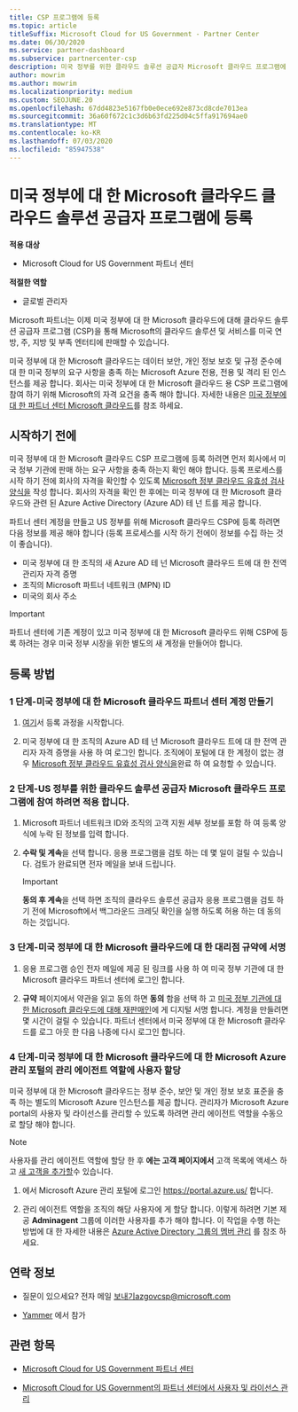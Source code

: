 ```yaml
---
title: CSP 프로그램에 등록
ms.topic: article
titleSuffix: Microsoft Cloud for US Government - Partner Center
ms.date: 06/30/2020
ms.service: partner-dashboard
ms.subservice: partnercenter-csp
description: 미국 정부를 위한 클라우드 솔루션 공급자 Microsoft 클라우드 프로그램에 등록 하려는 파트너를 위한 CSP 프로그램 요구 사항에 대해 알아봅니다.
author: mowrim
ms.author: mowrim
ms.localizationpriority: medium
ms.custom: SEOJUNE.20
ms.openlocfilehash: 67dd4823e5167fb0e0ece692e873cd8cde7013ea
ms.sourcegitcommit: 36a60f672c1c3d6b63fd225d04c5ffa917694ae0
ms.translationtype: MT
ms.contentlocale: ko-KR
ms.lasthandoff: 07/03/2020
ms.locfileid: "85947538"
---
```

# <a name="enroll-in-the-cloud-solution-provider-program-for-microsoft-cloud-for-us-government"></a>미국 정부에 대 한 Microsoft 클라우드 클라우드 솔루션 공급자 프로그램에 등록

**적용 대상**

- Microsoft Cloud for US Government 파트너 센터

**적절한 역할**

- 글로벌 관리자

Microsoft 파트너는 이제 미국 정부에 대 한 Microsoft 클라우드에 대해 클라우드 솔루션 공급자 프로그램 (CSP)을 통해 Microsoft의 클라우드 솔루션 및 서비스를 미국 연방, 주, 지방 및 부족 엔터티에 판매할 수 있습니다. 

미국 정부에 대 한 Microsoft 클라우드는 데이터 보안, 개인 정보 보호 및 규정 준수에 대 한 미국 정부의 요구 사항을 충족 하는 Microsoft Azure 전용, 전용 및 격리 된 인스턴스를 제공 합니다. 회사는 미국 정부에 대 한 Microsoft 클라우드 용 CSP 프로그램에 참여 하기 위해 Microsoft의 자격 요건을 충족 해야 합니다. 자세한 내용은 [미국 정부에 대 한 파트너 센터 Microsoft 클라우드](partner-center-for-microsoft-us-govt-cloud.md)를 참조 하세요.

## <a name="before-you-begin"></a>시작하기 전에

미국 정부에 대 한 Microsoft 클라우드 CSP 프로그램에 등록 하려면 먼저 회사에서 미국 정부 기관에 판매 하는 요구 사항을 충족 하는지 확인 해야 합니다. 등록 프로세스를 시작 하기 전에 회사의 자격을 확인할 수 있도록 [Microsoft 정부 클라우드 유효성 검사 양식을](https://azuregov.microsoft.com/csp) 작성 합니다. 회사의 자격을 확인 한 후에는 미국 정부에 대 한 Microsoft 클라우드와 관련 된 Azure Active Directory (Azure AD) 테 넌 트를 제공 합니다.  

파트너 센터 계정을 만들고 US 정부를 위해 Microsoft 클라우드 CSP에 등록 하려면 다음 정보를 제공 해야 합니다 (등록 프로세스를 시작 하기 전에이 정보를 수집 하는 것이 좋습니다).

-  미국 정부에 대 한 조직의 새 Azure AD 테 넌 Microsoft 클라우드 트에 대 한 전역 관리자 자격 증명
-  조직의 Microsoft 파트너 네트워크 (MPN) ID 
-  미국의 회사 주소

> [!IMPORTANT]  
> 파트너 센터에 기존 계정이 있고 미국 정부에 대 한 Microsoft 클라우드 위해 CSP에 등록 하려는 경우 미국 정부 시장을 위한 별도의 새 계정을 만들어야 합니다.

## <a name="how-to-enroll"></a>등록 방법 

### <a name="step-1---create-a-partner-center-account-for-microsoft-cloud-for-us-government"></a>1 단계-미국 정부에 대 한 Microsoft 클라우드 파트너 센터 계정 만들기

1.  [여기](https://partnercenter.microsoft.com/register/resellerusgjoinnow)서 등록 과정을 시작합니다. 

2.  미국 정부에 대 한 조직의 Azure AD 테 넌 Microsoft 클라우드 트에 대 한 전역 관리자 자격 증명을 사용 하 여 로그인 합니다. 조직에이 포털에 대 한 계정이 없는 경우 [Microsoft 정부 클라우드 유효성 검사 양식을](https://azuregov.microsoft.com/csp)완료 하 여 요청할 수 있습니다.


### <a name="step-2---apply-to-participate-in-the-cloud-solution-provider-program-for-microsoft-cloud-for-us-government"></a>2 단계-US 정부를 위한 클라우드 솔루션 공급자 Microsoft 클라우드 프로그램에 참여 하려면 적용 합니다.

1.  Microsoft 파트너 네트워크 ID와 조직의 고객 지원 세부 정보를 포함 하 여 등록 양식에 누락 된 정보를 입력 합니다. 

2.  **수락 및 계속**을 선택 합니다. 응용 프로그램을 검토 하는 데 몇 일이 걸릴 수 있습니다. 검토가 완료되면 전자 메일을 보내 드립니다.

    > [!IMPORTANT]  
    > **동의 후 계속**을 선택 하면 조직의 클라우드 솔루션 공급자 응용 프로그램을 검토 하기 전에 Microsoft에서 백그라운드 크레딧 확인을 실행 하도록 허용 하는 데 동의 하는 것입니다.


### <a name="step-3---sign-the-reseller-agreement-for-microsoft-cloud-for-us-government"></a>3 단계-미국 정부에 대 한 Microsoft 클라우드에 대 한 대리점 규약에 서명

1. 응용 프로그램 승인 전자 메일에 제공 된 링크를 사용 하 여 미국 정부 기관에 대 한 Microsoft 클라우드 파트너 센터에 로그인 합니다. 

2. **규약** 페이지에서 약관을 읽고 동의 하면 **동의** 함을 선택 하 고 [미국 정부 기관에 대 한 Microsoft 클라우드에 대해 재판매인](https://go.microsoft.com/fwlink/p/?linkid=843364)에 게 디지털 서명 합니다. 계정을 만들려면 몇 시간이 걸릴 수 있습니다. 파트너 센터에서 미국 정부에 대 한 Microsoft 클라우드를 로그 아웃 한 다음 나중에 다시 로그인 합니다.


### <a name="step-4---assign-users-to-the-admin-agent-role-in-the-microsoft-azure-admin-portal-for-microsoft-cloud-for-us-government"></a>4 단계-미국 정부에 대 한 Microsoft 클라우드에 대 한 Microsoft Azure 관리 포털의 관리 에이전트 역할에 사용자 할당

미국 정부에 대 한 Microsoft 클라우드는 정부 준수, 보안 및 개인 정보 보호 표준을 충족 하는 별도의 Microsoft Azure 인스턴스를 제공 합니다. 관리자가 Microsoft Azure portal의 사용자 및 라이선스를 관리할 수 있도록 하려면 관리 에이전트 역할을 수동으로 할당 해야 합니다.

> [!NOTE]  
> 사용자를 관리 에이전트 역할에 할당 한 후 **에는 고객 페이지에서** 고객 목록에 액세스 하 고 [새 고객을 추가할](add-a-new-customer.md)수 있습니다.   

1.  에서 Microsoft Azure 관리 포털에 로그인 https://portal.azure.us/ 합니다.

2.  관리 에이전트 역할을 조직의 해당 사용자에 게 할당 합니다. 이렇게 하려면 기본 제공 **Adminagent** 그룹에 이러한 사용자를 추가 해야 합니다. 이 작업을 수행 하는 방법에 대 한 자세한 내용은 [Azure Active Directory 그룹의 멤버 관리](https://docs.microsoft.com/azure/active-directory/active-directory-groups-members-azure-portal) 를 참조 하세요.
 
## <a name="connect-with-us"></a>연락 정보

- 질문이 있으세요? 전자 메일 보내기azgovcsp@microsoft.com

- [Yammer](https://www.yammer.com/cloudpartnercommunity/#/threads/inGroup?type=in_group&feedId=11509777&view=all) 에서 참가 

## <a name="related-topics"></a>관련 항목

-  [Microsoft Cloud for US Government 파트너 센터](partner-center-for-microsoft-us-govt-cloud.md)

-  [Microsoft Cloud for US Government의 파트너 센터에서 사용자 및 라이선스 관리](user-management-in-partner-center-for-microsoft-us-govt-cloud.md)


